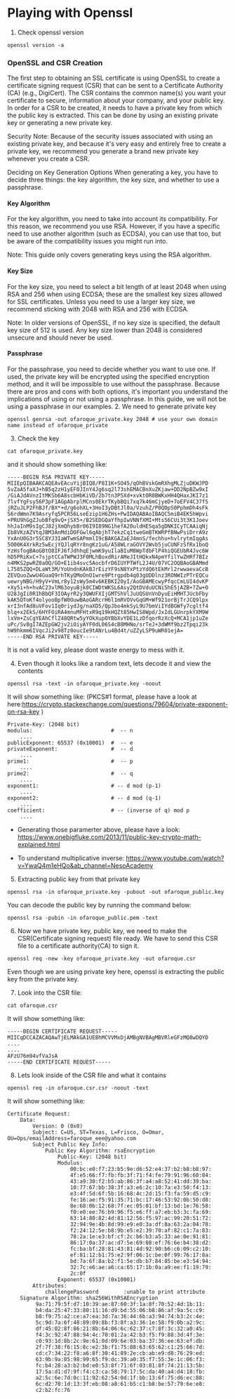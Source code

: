 # Playing with Openssl

1. Check openssl version
```
openssl version -a
```

### OpenSSL and CSR Creation
The first step to obtaining an SSL certificate is using OpenSSL to create a certificate signing request (CSR) that can be sent to a Certificate Authority (CA) (e.g., DigiCert). The CSR contains the common name(s) you want your certificate to secure, information about your company, and your public key. In order for a CSR to be created, it needs to have a private key from which the public key is extracted. This can be done by using an existing private key or generating a new private key.

Security Note: Because of the security issues associated with using an existing private key, and because it's very easy and entirely free to create a private key, we recommend you generate a brand new private key whenever you create a CSR.

Deciding on Key Generation Options
When generating a key, you have to decide three things: the key algorithm, the key size, and whether to use a passphrase.

#### Key Algorithm
For the key algorithm, you need to take into account its compatibility. For this reason, we recommend you use RSA. However, if you have a specific need to use another algorithm (such as ECDSA), you can use that too, but be aware of the compatibility issues you might run into.

Note: This guide only covers generating keys using the RSA algorithm.

#### Key Size
For the key size, you need to select a bit length of at least 2048 when using RSA and 256 when using ECDSA; these are the smallest key sizes allowed for SSL certificates. Unless you need to use a larger key size, we recommend sticking with 2048 with RSA and 256 with ECDSA.

Note: In older versions of OpenSSL, if no key size is specified, the default key size of 512 is used. Any key size lower than 2048 is considered unsecure and should never be used.

#### Passphrase
For the passphrase, you need to decide whether you want to use one. If used, the private key will be encrypted using the specified encryption method, and it will be impossible to use without the passphrase. Because there are pros and cons with both options, it's important you understand the implications of using or not using a passphrase. In this guide, we will not be using a passphrase in our examples.
2. We need to generate private key

```
openssl genrsa -out ofaroque_private.key 2048 # use your own domain name instead of ofaroque_private  
```
3. Check the key 
```
cat ofaroque_private.key
```
and it should show something like: 

```
-----BEGIN RSA PRIVATE KEY-----
MIIEpQIBAAKCAQEAvEAcuYijBIQ8/P8I1K+SO45/qOhBVskGmRXhgMLZjuDKWJPD
5vZaA5faXJ+hB5q2zH1yEF0JInY4Jg6sq2l73shEMACBnXuZKjaw+DD2NpBZw9xI
/GiAJdAVnzItMKSb6A8scbHbKiVD/2b7tn3P5Xd+xvktOR0BWKxHH4QHaxJKI7z1
7lvfYgFsy56P3pF1AGpAbrplMCns0EkrTKybBQi7xq7k46mCjyeD+7oEFV4C37fS
jRZuJLP2FhBJf/BX*+d/g6ohXL+3HoI3yDBtJl0a/VzuhZ/P0QDpS0PphmDh4sFk
S6rdWmn7K9Asryfq5PCR56LseEzip1H6ZHs+PwIDAQABAoIBAQC5miB4EK5hWpvi
+PRU9hGgZJubBfq9vQ+jSX5+/B2SEDGQaYfhpIwVNNfXMI+Mts56CUi3t3K1Joev
hhJaInM9sIgCJ82jXmQhybBr06I9I89NG1hefA20uldHESqa5gDNKICyTCAAiqNj
Ib8VKzAZVtqJBM3AnMdiDOFGwl6qAbjhT7ekzCq1tweGmBTKWRPfBNwPsiDrrA9z
YxAnU0G3r5SC8YJ3IaWTwmSAPmmlI9cBAKGAZaEJ4mnS/fechhu+hvlrytmIqgAs
5O00K4XrkRz5wEcjYQJlqRYr8ngKz1uG/A58WLraGOVY2Wvb5juCUNFzSfRx1boQ
YzHsfogBAoGBtO8IFJ6fJdhhqEjwmK9yuIlaBIuM8WpTdbFlP4hiQGEUbR4Jvc6W
hD5PRiKxC+7sjptCCaTWPWJ3F0MLhBoxdRirAMeJItHQkxN4pmYfilYwZHRf7BIz
n4MKS2pwRZ0aOQ/GO+E1ib4svc5AocbfrD6IUYPTWfL2J4U/07VC2OQBAoGBAMmd
L7585ZQQ+DLaWt3M/YoUndnKAkBJrEizYF9sN8YxPtzYdQ6tEkMrl2rwwaevaCcB
ZEVQuoZwwU4GuaQ9rhTKyQMoOnO1wre9Ptrgpdb4q03gUDDlnz3RONWIzPTrEQCu
uewryNBG/H9yV+VmLr8y12sWy5m4v6KEBKI20yI/AoGBAMEcwyPfqcCmLUI4dvKP
+Xy5i+h+hvAC23vlM63oyuBjk0CIWDtWKSL6Asy2QtDVduUCNi5hE5jAZB+7Zw+O
U28JgIi0R1hBbQF3IOAyrR2y3QWUFXIjGMTShVlJuUQSUnVnDyuEiHMHTJUcbFby
kAK5OToKf4olyooBpfW0OuwBAoGARcrH6l1mRVOVvGqGM+Wf921orBjTrJCQ9lpx
xrI3nfAd8uVFov1Iq0riydJg/naXD5/QpJbo4mkSyL9U7bmViIYdBGWfy7cgltf4
blq+x2EkS/6HYFOiRA4mnuMFHtxR9q19kHQZt85HwIS8Wpd/JxIdLGUnrpkYXM9W
lxVm+ZsCgYEAhCflZ48QRtw5yYOkXupOYBbXvYDE1LzDfqorRzXcQ+MCA1jp1uZe
uPc/Sv8gI7AZEpGW2jv2iOiyAYF0dL06S4cB8MHNo/srTeJ+3dWMf9bz2Tpqi23k
hW9hkmm6IVqcJi2v98Tz0oucIe9tANrLu4Bd4t/uZZyLSP9uWR01ejA=
-----END RSA PRIVATE KEY-----
```
It is not a valid key, please dont waste energy to mess with it. 

4. Even though it looks like a random text, lets decode it and view the contents

```
openssl rsa -text -in ofaroque_private.key -noout
```
It will show something like: (PKCS#1 format, please have a look at here:https://crypto.stackexchange.com/questions/79604/private-exponent-on-rsa-key )

```
Private-Key: (2048 bit)
modulus:                         #  -- n
    ....
publicExponent: 65537 (0x10001)  #  -- e
privateExponent:                 #  -- d
    ....
prime1:                          #  -- p
    ....
prime2:                          #  -- q
    ....
exponent1:                       # -- d mod (p-1)
    ....
exponent2:                       # -- d mod (q-1)
    ....
coefficient:                     # -- (inverse of q) mod p
    ....

```
* Generating those paramerter above, please have a look: 
https://www.onebigfluke.com/2013/11/public-key-crypto-math-explained.html

* To understand multiplicative inverse: 
https://www.youtube.com/watch?v=YwaQ4m1eHQo&ab_channel=NesoAcademy

5. Extracting public key from that private key

```
openssl rsa -in ofaroque_private.key -pubout -out ofaroque_public.key

```

You can decode the public key by running the command below: 
```
openssl rsa -pubin -in ofaroque_public.pem -text
```
6. Now we have private key, public key, we need to make the CSR(Certificate signing request) file ready. We have to send this CSR file to a 
certificate authority(CA) to sign it. 

```
openssl req -new -key ofaroque_private.key -out ofaroque.csr

```
Even though we are using private key here, openssl is extracting the public key from the private key.

7. Look into the CSR file: 

```
cat ofaroque.csr
```
It will show something like: 

```
-----BEGIN CERTIFICATE REQUEST-----
MIICqDCCAZACAQAwTjELMAkGA1UEBhMCVVMxDjAMBgNVBAgMBVRleGFzMQ8wDQYD
....
....
AFzU76m94vfVaJsA
-----END CERTIFICATE REQUEST-----

```
8. Lets look inside of the CSR file and what it contains

```
openssl req -in ofaroque.csr.csr -noout -text
```
It will show something like: 

```
Certificate Request:
    Data:
        Version: 0 (0x0)
        Subject: C=US, ST=Texas, L=Frisco, O=Omar, OU=Ops/emailAddress=faroque_eee@yahoo.com
        Subject Public Key Info:
            Public Key Algorithm: rsaEncryption
                Public-Key: (2048 bit)
                Modulus:
                    00:bc:e0:f7:23:b5:9e:d6:52:e4:37:b2:b8:b8:97:
                    4f:e5:66:f7:fb:fb:3f:71:f4:fe:79:91:96:60:84:
                    43:a9:30:f2:b5:ab:86:3f:a4:a8:52:41:dd:39:ba:
                    10:77:67:bb:38:3f:a3:e6:2c:10:7a:e3:50:f4:13:
                    e3:4f:5d:6f:5b:16:68:4c:2d:15:f3:fa:59:d5:c9:
                    fe:16:ae:f5:91:35:71:bc:17:46:53:92:0b:50:d8:
                    8e:68:0b:12:68:7f:ec:05:01:bf:13:bd:1e:76:58:
                    f0:e0:ee:76:b9:96:f5:e6:ff:a7:eb:b3:3c:fa:69:
                    63:14:80:82:4d:81:12:56:f5:97:ac:99:20:51:72:
                    32:94:9e:4b:8d:99:e9:e0:3a:df:8a:63:2a:04:78:
                    f2:24:12:5e:b8:9b:e5:e2:39:70:af:82:c1:7a:83:
                    78:2a:1e:e3:bf:cf:2c:b6:b3:a5:33:ae:0e:91:81:
                    86:17:0a:37:ac:d7:5e:69:08:ef:76:6e:b4:38:d2:
                    fc:ba:bf:28:81:43:81:4d:92:90:b6:c6:09:c2:10:
                    ef:81:12:b1:75:e2:9f:06:1c:be:0f:99:76:17:8a:
                    bd:7a:6f:8a:b2:f1:5e:db:b7:84:85:be:e3:54:94:
                    32:7c:e6:ae:a6:ca:65:17:1b:0a:a9:ee:f1:19:79:
                    2c:0f
                Exponent: 65537 (0x10001)
        Attributes:
            challengePassword        :unable to print attribute
    Signature Algorithm: sha256WithRSAEncryption
         9a:71:79:5f:d7:10:39:ae:87:60:3f:1a:8f:70:52:4d:1b:11:
         b4:da:25:47:33:80:11:16:d9:bd:55:06:b8:86:af:9a:5c:c9:
         b8:f9:75:a2:ce:a7:ea:3d:7a:36:44:6b:a3:94:74:b3:2c:4e:
         5c:9d:7a:6f:48:89:09:8b:f3:8f:a3:36:1e:58:f9:0b:a2:9c:
         df:45:02:8f:86:21:8b:64:06:6c:62:37:c7:8f:3c:32:a0:45:
         f4:3c:92:47:88:94:4c:70:01:2a:42:b3:f5:f9:88:3d:4f:3e:
         c0:93:1d:8b:2c:9e:61:0d:09:6e:03:ba:37:36:ee:63:ef:db:
         2f:7f:38:f6:15:8c:e2:3b:f1:75:88:63:65:62:c1:25:66:7d:
         cd:c7:34:22:f8:a6:8f:30:41:89:2e:cb:ab:e9:d8:76:29:ed:
         63:9b:9a:05:98:99:65:f9:dc:39:a0:35:f7:55:3e:1c:06:f3:
         fc:b4:28:a3:b2:bd:e0:53:8f:71:6f:03:81:8f:74:21:13:5b:
         17:5a:d1:d7:9f:f4:c3:ca:58:79:17:5c:da:40:a4:d4:18:fb:
         a2:5c:6e:7d:0c:11:92:62:54:0d:1f:bb:13:6f:75:d6:ec:88:
         6c:d2:70:1d:13:3f:eb:08:a8:61:b5:c1:b8:be:57:79:6e:e8:
         c2:b2:fc:76
```
